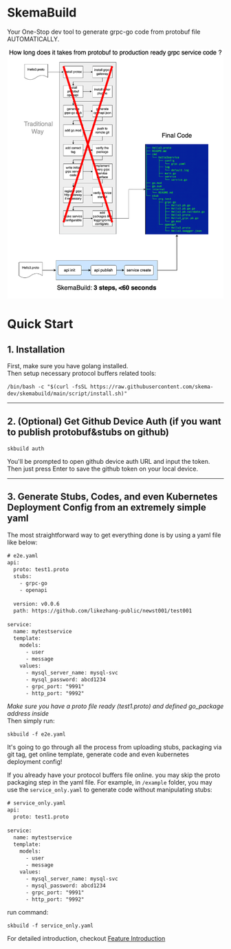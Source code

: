 # SkemaBuild
Your One-Stop dev tool to generate grpc-go code from protobuf file AUTOMATICALLY.  
  
<img src="skemabuild.png" style="width: 720px;"/>

# Quick Start

## 1. Installation  
First, make sure you have golang installed.  
Then setup necessary protocol buffers related tools:  
```shell
/bin/bash -c "$(curl -fsSL https://raw.githubusercontent.com/skema-dev/skemabuild/main/script/install.sh)"
```
<hr/>

## 2. (Optional) Get Github Device Auth (if you want to publish protobuf&stubs on github)
```
skbuild auth
```
You'll be prompted to open github device auth URL and input the token. Then just press Enter to save the github token on your local device.
<hr/>

## 3. Generate Stubs, Codes, and even Kubernetes Deployment Config from an extremely simple yaml  
The most straightforward way to get everything done is by using a yaml file like below:
```
# e2e.yaml
api:
  proto: test1.proto
  stubs:
    - grpc-go
    - openapi

  version: v0.0.6
  path: https://github.com/likezhang-public/newst001/test001

service:
  name: mytestservice
  template:
    models:
      - user
      - message
    values:
      - mysql_server_name: mysql-svc
      - mysql_password: abcd1234
      - grpc_port: "9991"
      - http_port: "9992"
```
*Make sure you have a proto file ready (test1.proto) and defined go_package address inside*  
Then simply run:  
```
skbuild -f e2e.yaml
```
It's going to go through all the process from uploading stubs, packaging via git tag, get online template, generate code and even kubernetes deployment config!  

If you already have your protocol buffers file online. you may skip the proto packaging step in the yaml file. For example, in `/example` folder, you may use the `service_only.yaml` to generate code without manipulating stubs:  
```
# service_only.yaml
api:
  proto: test1.proto

service:
  name: mytestservice
  template:
    models:
      - user
      - message
    values:
      - mysql_server_name: mysql-svc
      - mysql_password: abcd1234
      - grpc_port: "9991"
      - http_port: "9992"
```
run command:  
```
skbuild -f service_only.yaml
```

For detailed introduction, checkout [Feature Introduction](./features.md)

